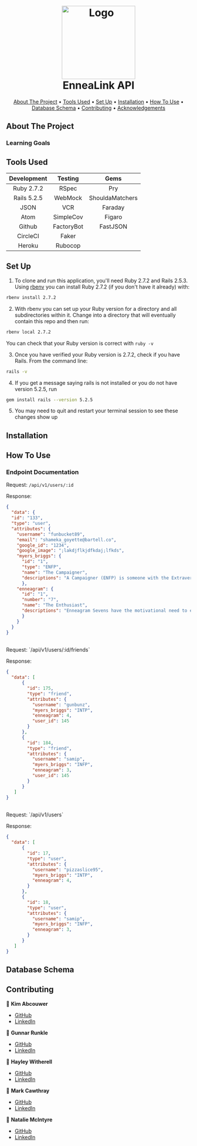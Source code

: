 <!-- PROJECT INFO -->
<h1 align="center">
  <br>
  <a href="https://github.com/EnneaLink/ennealink-be">
    <img src="" alt="Logo" width="200" height="200"></a>
  <br>
  EnneaLink API
  <br>
</h1>
  
  
<!-- CONTENTS -->
<p align="center">
  <a href="#about-the-project">About The Project</a> •
  <a href="#tools-used">Tools Used</a> •
  <a href="#set-up">Set Up</a> •
  <a href="#installation">Installation</a> •
  <a href="#how-to-use">How To Use</a> •
  <a href="#database-schema">Database Schema</a> •
  <a href="#contributing">Contributing</a> •
  <a href="#acknowledgements">Acknowledgements</a>
</p>



## About The Project


### Learning Goals




## Tools Used

| Development | Testing       | Gems            |
|   :----:    |    :----:     |    :----:       |
| Ruby 2.7.2  | RSpec         | Pry             |
| Rails 5.2.5 | WebMock       | ShouldaMatchers |
| JSON        | VCR           | Faraday         |
| Atom        | SimpleCov     | Figaro          |
| Github      | FactoryBot    | FastJSON        |
| CircleCI    | Faker         |                 |
| Heroku      | Rubocop       |                 |



## Set Up

1. To clone and run this application, you'll need Ruby 2.7.2 and Rails 2.5.3. Using [rbenv](https://github.com/rbenv/rbenv) you can install Ruby 2.7.2 (if you don't have it already) with:
```sh
rbenv install 2.7.2
```
2. With rbenv you can set up your Ruby version for a directory and all subdirectories within it. Change into a directory that will eventually contain this repo and then run:
```sh
rbenv local 2.7.2
```
You can check that your Ruby version is correct with `ruby -v`

3. Once you have verified your Ruby version is 2.7.2, check if you have Rails. From the command line:
```sh
rails -v
```
4. If you get a message saying rails is not installed or you do not have version 5.2.5, run
```sh
gem install rails --version 5.2.5
```
5. You may need to quit and restart your terminal session to see these changes show up



## Installation



## How To Use




### Endpoint Documentation

Request:
`/api/v1/users/:id`

Response:
```json
{
  "data": {
  "id": "133",
  "type": "user",
  "attributes": {
    "username": "funbucket89",
    "email": "shameka_goyette@bartell.co",
    "google_id": "1234",
    "google_image": ";lakdjflkjdfkdaj;lfkds",
    "myers_briggs": {
      "id": "1",
      "type": "ENFP",
      "name": "The Campaigner",
      "descriptions": "A Campaigner (ENFP) is someone with the Extraverted, Intuitive, Feeling, and Prospecting personality traits..."
      },
    "enneagram": {
      "id": "1",
      "number": "7",
      "name": "The Enthusiast",
      "descriptions": "Enneagram Sevens have the motivational need to experience life to the fullest and avoid pain. Sevens value a sense of freedom and focus on optimism..."
      }
    }
  }
}
```


<br>
Request:
`/api/v1/users/:id/friends`

Response:
```json
{
  "data": [
      {
        "id": 175,
        "type": "friend",
        "attributes": {
          "username": "gunbunz",
          "myers_briggs": "INTP",
          "enneagram": 4,
          "user_id": 145
        }
      },
      {
        "id": 184,
        "type": "friend",
        "attributes": {
          "username": "samip",
          "myers_briggs": "INFP",
          "enneagram": 3,
          "user_id": 145
        }
      }
   ]
}
```


<br>
Request:
`/api/v1/users`

Response:
```json
{
  "data": [
      {
        "id": 17,
        "type": "user",
        "attributes": {
          "username": "pizzaslice95",
          "myers_briggs": "INTP",
          "enneagram": 4,
        }
      },
      {
        "id": 18,
        "type": "user",
        "attributes": {
          "username": "samip",
          "myers_briggs": "INFP",
          "enneagram": 3,
        }
      }
   ]
}
```



## Database Schema




## Contributing

👤  **Kim Abcouwer**
- [GitHub](https://github.com/kabcouwer)
- [LinkedIn](https://www.linkedin.com/in/kim-abcouwer)

👤  **Gunnar Runkle**
- [GitHub](https://github.com/gunnarrunner)
- [LinkedIn]()

👤  **Hayley Witherell**
- [GitHub](https://github.com/hayleyw7)
- [LinkedIn]()

👤  **Mark Cawthray**
- [GitHub](https://github.com/MTCawthray)
- [LinkedIn]()

👤  **Natalie McIntyre**
- [GitHub](https://github.com/nataliemcintyre2021)
- [LinkedIn]()
